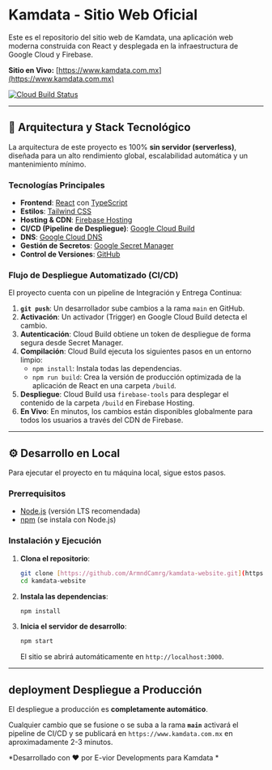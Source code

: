 # Kamdata - Sitio Web Oficial

Este es el repositorio del sitio web de Kamdata, una aplicación web moderna construida con React y desplegada en la infraestructura de Google Cloud y Firebase.

**Sitio en Vivo:** [https://www.kamdata.com.mx](https://www.kamdata.com.mx)

[![Cloud Build Status](https://storage.googleapis.com/cloud-build-badges/kamdata-sitioweb/main.svg)](https://console.cloud.google.com/cloud-build/builds;branch="main"?project=kamdata-sitioweb)

---

## 🚀 Arquitectura y Stack Tecnológico

La arquitectura de este proyecto es 100% **sin servidor (serverless)**, diseñada para un alto rendimiento global, escalabilidad automática y un mantenimiento mínimo.

### Tecnologías Principales
* **Frontend**: [React](https://reactjs.org/) con [TypeScript](https://www.typescriptlang.org/)
* **Estilos**: [Tailwind CSS](https://tailwindcss.com/)
* **Hosting & CDN**: [Firebase Hosting](https://firebase.google.com/products/hosting)
* **CI/CD (Pipeline de Despliegue)**: [Google Cloud Build](https://cloud.google.com/build)
* **DNS**: [Google Cloud DNS](https://cloud.google.com/dns)
* **Gestión de Secretos**: [Google Secret Manager](https://cloud.google.com/secret-manager)
* **Control de Versiones**: [GitHub](https://github.com/)

### Flujo de Despliegue Automatizado (CI/CD)
El proyecto cuenta con un pipeline de Integración y Entrega Continua:
1.  **`git push`**: Un desarrollador sube cambios a la rama `main` en GitHub.
2.  **Activación**: Un activador (Trigger) en Google Cloud Build detecta el cambio.
3.  **Autenticación**: Cloud Build obtiene un token de despliegue de forma segura desde Secret Manager.
4.  **Compilación**: Cloud Build ejecuta los siguientes pasos en un entorno limpio:
    * `npm install`: Instala todas las dependencias.
    * `npm run build`: Crea la versión de producción optimizada de la aplicación de React en una carpeta `/build`.
5.  **Despliegue**: Cloud Build usa `firebase-tools` para desplegar el contenido de la carpeta `/build` en Firebase Hosting.
6.  **En Vivo**: En minutos, los cambios están disponibles globalmente para todos los usuarios a través del CDN de Firebase.

---

## ⚙️ Desarrollo en Local

Para ejecutar el proyecto en tu máquina local, sigue estos pasos.

### Prerrequisitos
* [Node.js](https://nodejs.org/) (versión LTS recomendada)
* [npm](https://www.npmjs.com/) (se instala con Node.js)

### Instalación y Ejecución
1.  **Clona el repositorio**:
    ```bash
    git clone [https://github.com/ArmndCamrg/kamdata-website.git](https://github.com/ArmndCamrg/kamdata-website.git)
    cd kamdata-website
    ```

2.  **Instala las dependencias**:
    ```bash
    npm install
    ```

3.  **Inicia el servidor de desarrollo**:
    ```bash
    npm start
    ```
    El sitio se abrirá automáticamente en `http://localhost:3000`.

---

##  deployment Despliegue a Producción

El despliegue a producción es **completamente automático**.

Cualquier cambio que se fusione o se suba a la rama **`main`** activará el pipeline de CI/CD y se publicará en `https://www.kamdata.com.mx` en aproximadamente 2-3 minutos.

*Desarrollado con ❤️ por E-vior Developments para Kamdata *
 
</div>